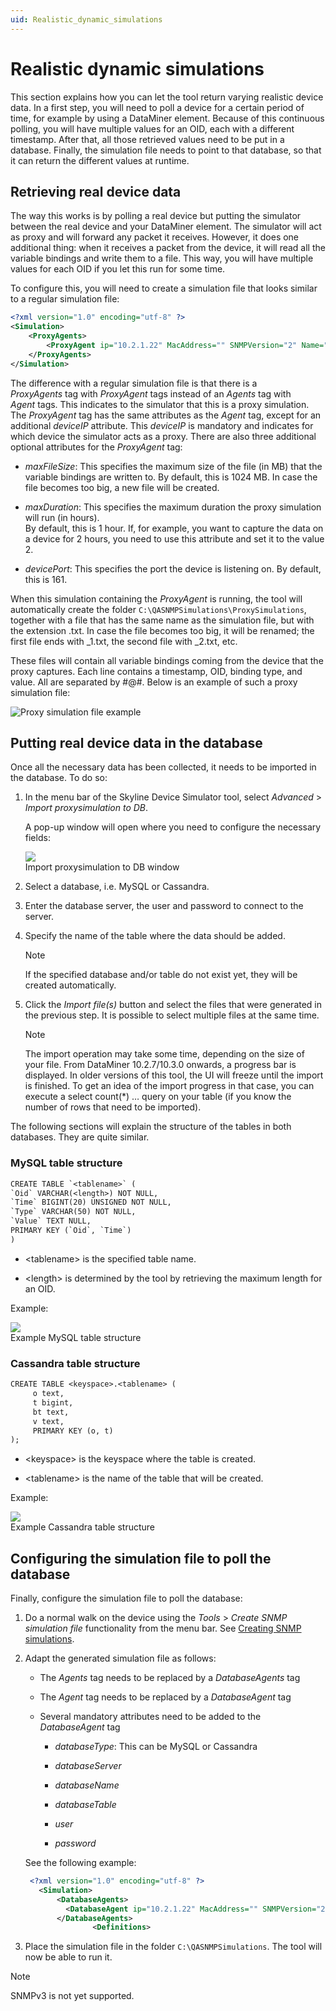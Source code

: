 ```yaml
---
uid: Realistic_dynamic_simulations
---
```


# Realistic dynamic simulations

This section explains how you can let the tool return varying realistic device data. In a first step, you will need to poll a device for a certain period of time, for example by using a DataMiner element. Because of this continuous polling, you will have multiple values for an OID, each with a different timestamp. After that, all those retrieved values need to be put in a database. Finally, the simulation file needs to point to that database, so that it can return the different values at runtime.

## Retrieving real device data

The way this works is by polling a real device but putting the simulator between the real device and your DataMiner element. The simulator will act as proxy and will forward any packet it receives. However, it does one additional thing: when it receives a packet from the device, it will read all the variable bindings and write them to a file. This way, you will have multiple values for each OID if you let this run for some time.

To configure this, you will need to create a simulation file that looks similar to a regular simulation file:

```xml
<?xml version="1.0" encoding="utf-8" ?>
<Simulation>
	<ProxyAgents>
		<ProxyAgent ip="10.2.1.22" MacAddress="" SNMPVersion="2" Name="" Port="7001" AutoBuildVersion="1.2" deviceIP="10.3.9.1" maxDuration="0.16666666"/>
	</ProxyAgents>
</Simulation>
```

The difference with a regular simulation file is that there is a *ProxyAgents* tag with *ProxyAgent* tags instead of an *Agents* tag with *Agent* tags. This indicates to the simulator that this is a proxy simulation. The *ProxyAgent* tag has the same attributes as the *Agent* tag, except for an additional *deviceIP* attribute. This *deviceIP* is mandatory and indicates for which device the simulator acts as a proxy. There are also three additional optional attributes for the *ProxyAgent* tag:

- *maxFileSize*: This specifies the maximum size of the file (in MB) that the variable bindings are written to. By default, this is 1024 MB. In case the file becomes too big, a new file will be created.

- *maxDuration*: This specifies the maximum duration the proxy simulation will run (in hours). <br>By default, this is 1 hour. If, for example, you want to capture the data on a device for 2 hours, you need to use this attribute and set it to the value 2.

- *devicePort*: This specifies the port the device is listening on. By default, this is 161.

When this simulation containing the *ProxyAgent* is running, the tool will automatically create the folder `C:\QASNMPSimulations\ProxySimulations`, together with a file that has the same name as the simulation file, but with the extension .txt. In case the file becomes too big, it will be renamed; the first file ends with \_1.txt, the second file with \_2.txt, etc.

These files will contain all variable bindings coming from the device that the proxy captures. Each line contains a timestamp, OID, binding type, and value. All are separated by #@#. Below is an example of such a proxy simulation file:

![Proxy simulation file example](~/develop/images/QADS_ProxySimulationFile.png)
<br>

## Putting real device data in the database

Once all the necessary data has been collected, it needs to be imported in the database. To do so:

1. In the menu bar of the Skyline Device Simulator tool, select *Advanced* > *Import proxysimulation to DB*.

   A pop-up window will open where you need to configure the necessary fields:

   ![](~/develop/images/QADS_ImportProxySim.png)
   <br>Import proxysimulation to DB window

1. Select a database, i.e. MySQL or Cassandra.

1. Enter the database server, the user and password to connect to the server.

1. Specify the name of the table where the data should be added.

   > [!NOTE]
   > If the specified database and/or table do not exist yet, they will be created automatically.

1. Click the *Import file(s)* button and select the files that were generated in the previous step. It is possible to select multiple files at the same time.

   > [!NOTE]
   > The import operation may take some time, depending on the size of your file. From DataMiner 10.2.7/10.3.0 onwards, a progress bar is displayed. In older versions of this tool, the UI will freeze until the import is finished. To get an idea of the import progress in that case, you can execute a select count(\*) … query on your table (if you know the number of rows that need to be imported).

The following sections will explain the structure of the tables in both databases. They are quite similar.

### MySQL table structure

```txt
CREATE TABLE `<tablename>` (
`Oid` VARCHAR(<length>) NOT NULL,
`Time` BIGINT(20) UNSIGNED NOT NULL,
`Type` VARCHAR(50) NOT NULL,
`Value` TEXT NULL,
PRIMARY KEY (`Oid`, `Time`)
)
```

- \<tablename> is the specified table name.

- \<length> is determined by the tool by retrieving the maximum length for an OID.

Example:

![](~/develop/images/QADS_MySQLTableStructure.png)
<br>Example MySQL table structure

### Cassandra table structure

```txt
CREATE TABLE <keyspace>.<tablename> (
     o text,
     t bigint,
     bt text,
     v text,
     PRIMARY KEY (o, t)
);
```

- \<keyspace> is the keyspace where the table is created.

- \<tablename> is the name of the table that will be created.

Example:

![](~/develop/images/QADS_CassandraTableStructure.png)
<br>Example Cassandra table structure

## Configuring the simulation file to poll the database

Finally, configure the simulation file to poll the database:

1. Do a normal walk on the device using the *Tools* > *Create SNMP simulation file* functionality from the menu bar. See [Creating SNMP simulations](xref:Creating_SNMP_simulations).

1. Adapt the generated simulation file as follows:

   - The *Agents* tag needs to be replaced by a *DatabaseAgents* tag

   - The *Agent* tag needs to be replaced by a *DatabaseAgent* tag

   - Several mandatory attributes need to be added to the *DatabaseAgent* tag

     - *databaseType*: This can be MySQL or Cassandra

     - *databaseServer*

     - *databaseName*

     - *databaseTable*

     - *user*

     - *password*

   See the following example:

   ```xml
	<?xml version="1.0" encoding="utf-8" ?>
      <Simulation>
		  <DatabaseAgents>
			<DatabaseAgent ip="10.2.1.22" MacAddress="" SNMPVersion="2" Name="Cisco Switch" Port="7001" AutoBuildVersion="1.2" databaseType="MySQL" databaseServer="localhost" databaseName="demo" databaseTable="cisco" user="root" password="" />
		  </DatabaseAgents>
                  <Definitions>
   ```

1. Place the simulation file in the folder `C:\QASNMPSimulations`. The tool will now be able to run it.

> [!NOTE]
> SNMPv3 is not yet supported.
